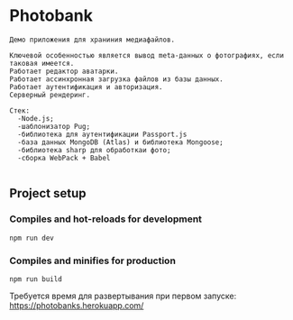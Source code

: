 # Photobank

```
Демо приложения для храниния медиафайлов.

Ключевой особенностью является вывод meta-данных о фотографиях, если таковая имеется.
Работает редактор аватарки.
Работает ассинхронная загрузка файлов из базы данных.
Работает аутентификация и авторизация.
Серверный рендеринг.

Стек:
  -Node.js;
  -шаблонизатор Pug;
  -библиотека для аутентификации Passport.js
  -база данных MongoDB (Atlas) и библиотека Mongoose;
  -библиотека sharp для обработкаи фото;
  -сборка WebPack + Babel
 
```

## Project setup

### Compiles and hot-reloads for development
```
npm run dev
```

### Compiles and minifies for production
```
npm run build
```

Требуется время для развертывания при первом запуске:
https://photobanks.herokuapp.com/
